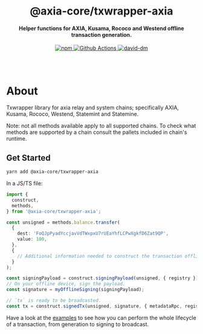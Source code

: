 <br /><br />

<h1 align="center">@axia-core/txwrapper-axia</h1>
<h4 align="center">Helper functions for AXIA, Kusama, Rococo and Westend offline transaction generation.</h4>

<p align="center">
  <a href="https://www.npmjs.com/package/@axia-core/txwrapper-axia">
    <img alt="npm" src="https://img.shields.io/npm/v/@axia-core/txwrapper-axia.svg" />
  </a>
  <a href="https://github.com/axia-core/txwrapper-core/actions">
    <img alt="Github Actions" src="https://github.com/axia-core/txwrapper-core/workflows/pr/badge.svg" />
  </a>
  <a href="https://david-dm.org/axia-core/txwrapper-core">
    <img alt="david-dm" src="https://img.shields.io/david/axia-tech/txwrapper-core.svg" />
  </a>
</p>

<br /><br />

# About

Txwrapper library for axia relay and system chains; specifically AXIA, Kusama, Rococo, Westend, Statemint and Statemine.

Note: not all methods available apply to all supported chains. To check what methods are supported by a chain consult the pallets included in chain's runtime.


## Get Started

```bash
yarn add @axia-core/txwrapper-axia
```

In a JS/TS file:

```typescript
import {
  construct,
  methods,
} from '@axia-core/txwrapper-axia';

const unsigned = methods.balance.transfer(
  {
    dest: 'FoQJpPyadYccjavVdTWxpxU7rUEaYhfLCPwXgkfD6Zat9QP',
    value: 100,
  },
  {
    // Additional information needed to construct the transaction offline.
  }
);

const signingPayload = construct.signingPayload(unsigned, { registry });
// On your offline device, sign the payload.
const signature = myOfflineSigning(signingPayload);

// `tx` is ready to be broadcasted.
const tx = construct.signedTx(unsigned, signature, { metadataRpc, registry });
```

Have a look at the [examples](/packages/txwrapper-examples/README.md) to see how you can perform the whole lifecycle of a transaction, from generation to signing to broadcast.
